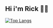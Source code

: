## Hi i'm Rick 🦀🦕


[![Top Langs](https://github-readme-stats.vercel.app/api/top-langs/?username=rickyraz&hide=html,scss,css,javascript,cmake,php,astro&layout=compact)](https://github.com/rickyraz/github-readme-stats)

<!---
rickyraz/rickyraz is a ✨ special ✨ repository because its `README.md` (this file) appears on your GitHub profile.
You can click the Preview link to take a look at your changes.
--->

